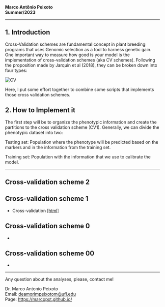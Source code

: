 
**Marco Antônio Peixoto**  
**Summer/2023**

***
## 1. Introduction
Cross-Validation schemes are fundamental concept in plant breeding programs that uses Genomic selection as a tool to harness genetic gain. One important way to measure how good is your model is the implementation of cross-validation schemes (aka CV schemes). Following the proposition made by Jarquin et al (2018), they can be broken down into four types:

![CV](https://github.com/marcopxt/marcopxt.github.io/assets/59318360/80369856-9d75-46db-90dd-77933c4d3779)


Here, I put some effort together to combine some scripts that implements those cross validation schemes.

## 2. **How to Implement it**

The first step will be to organize the phenotypic information and create the partitions to the cross validation scheme (CV1). Generally, we can divide the phenotypic dataset into two:

Testing set: Population where the phenotype will be predicted based on the markers and in the information from the training set.

Training set: Population with the information that we use to calibrate the model.


***

## Cross-validation scheme 2


## Cross-validation scheme 1  

- Cross-validation [[html]](https://htmlpreview.github.io/?https://github.com/marcopxt/marcopxt.github.io/blob/master/talks_teach/CV_BGLR/CV1_BGLR.html)  


## Cross-validation scheme 0  
-  

## Cross-validation scheme 00  
-  

***
Any question about the analyses, please, contact me!   

Dr. Marco Antonio Peixoto  
Email: deamorimpeixotom@ufl.edu  
Page: https://marcopxt.github.io/  
